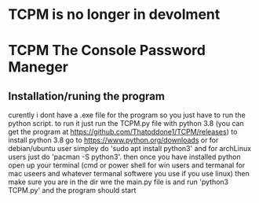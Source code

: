# TCPM is no longer in devolment
# TCPM The Console Password Maneger



## Installation/runing the program
curently i dont have a .exe file for the program so you just have to run the python script.
to run it just run the TCPM.py file with python 3.8 (you can get the program at https://github.com/Thatoddone1/TCPM/releases) to install python 3.8 go to https://www.python.org/downloads or for debian/ubuntu user simpley do 'sudo apt install python3' and for archLinux users just do 'pacman -S python3'. then once you have installed python open up your terminal (cmd or power shell for win users and termanal for mac useers and whatever termanal softwere you use if you use linux) then make sure you are in the dir wre the main.py file is and run 'python3 TCPM.py' and the program should start
